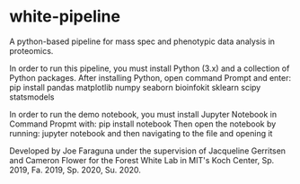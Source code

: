 # white-pipeline
 
A python-based pipeline for mass spec and phenotypic data analysis in proteomics.
 
In order to run this pipeline, you must install Python (3.x) and a collection of Python packages.
 After installing Python, open command Prompt and enter:
   pip install pandas matplotlib numpy seaborn bioinfokit sklearn scipy statsmodels

In order to run the demo notebook, you must install Jupyter Notebook in Command Propmt with:
 pip install notebook
Then open the notebook by running:
 jupyter notebook
and then navigating to the file and opening it
 
Developed by Joe Faraguna under the supervision of Jacqueline Gerritsen and Cameron Flower for the Forest White Lab in MIT's Koch Center, Sp. 2019, Fa. 2019, Sp. 2020, Su. 2020.
